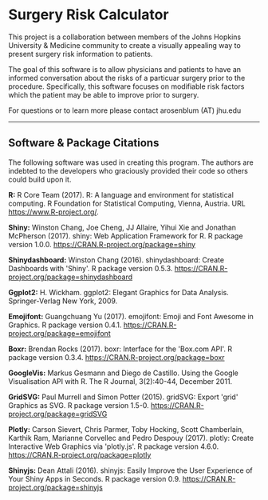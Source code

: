 # Surgery Risk Calculator

This project is a collaboration between members of the Johns Hopkins University & Medicine community to create a visually appealing way to present surgery risk information to patients.

The goal of this software is to allow physicians and patients to have an informed conversation about the risks of a particuar surgery prior to the procedure. Specifically, this software focuses on modifiable risk factors which the patient may be able to improve prior to surgery.

For questions or to learn more please contact arosenblum (AT) jhu.edu

---

## Software & Package Citations
The following software was used in creating this program. The authors are indebted to the developers who graciously provided their code so others could build upon it.

**R:**
R Core Team (2017). R: A language and environment for statistical
  computing. R Foundation for Statistical Computing, Vienna, Austria. URL
  https://www.R-project.org/.

**Shiny:**
Winston Chang, Joe Cheng, JJ Allaire, Yihui Xie and Jonathan McPherson
  (2017). shiny: Web Application Framework for R. R package version 1.0.0.
  https://CRAN.R-project.org/package=shiny
  
**Shinydashboard:**
Winston Chang (2016). shinydashboard: Create Dashboards with 'Shiny'. R
package version 0.5.3. https://CRAN.R-project.org/package=shinydashboard
  
**Ggplot2:**
H. Wickham. ggplot2: Elegant Graphics for Data Analysis. Springer-Verlag
  New York, 2009.

**Emojifont:**
Guangchuang Yu (2017). emojifont: Emoji and Font Awesome in Graphics. R
  package version 0.4.1. https://CRAN.R-project.org/package=emojifont

**Boxr:**
Brendan Rocks (2017). boxr: Interface for the 'Box.com API'. R package
version 0.3.4. https://CRAN.R-project.org/package=boxr

**GoogleVis:**
Markus Gesmann and Diego de Castillo. Using the Google Visualisation API
with R. The R Journal, 3(2):40-44, December 2011.

**GridSVG:**
Paul Murrell and Simon Potter (2015). gridSVG: Export 'grid' Graphics as
SVG. R package version 1.5-0. https://CRAN.R-project.org/package=gridSVG

**Plotly:**
Carson Sievert, Chris Parmer, Toby Hocking, Scott Chamberlain, Karthik
Ram, Marianne Corvellec and Pedro Despouy (2017). plotly: Create
Interactive Web Graphics via 'plotly.js'. R package version 4.6.0.
https://CRAN.R-project.org/package=plotly

**Shinyjs:**
Dean Attali (2016). shinyjs: Easily Improve the User Experience of Your
Shiny Apps in Seconds. R package version 0.9.
https://CRAN.R-project.org/package=shinyjs

